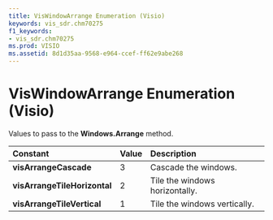 ```yaml
---
title: VisWindowArrange Enumeration (Visio)
keywords: vis_sdr.chm70275
f1_keywords:
- vis_sdr.chm70275
ms.prod: VISIO
ms.assetid: 8d1d35aa-9568-e964-ccef-ff62e9abe268
---
```



# VisWindowArrange Enumeration (Visio)

Values to pass to the  **Windows.Arrange** method.



|**Constant**|**Value**|**Description**|
|:-----|:-----|:-----|
| **visArrangeCascade**|3|Cascade the windows.|
| **visArrangeTileHorizontal**|2|Tile the windows horizontally.|
| **visArrangeTileVertical**|1|Tile the windows vertically.|

